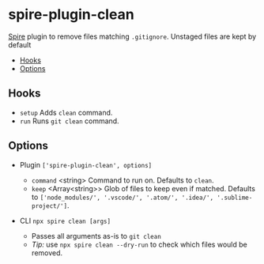 # spire-plugin-clean

[Spire](https://github.com/researchgate/spire) plugin to remove files matching
`.gitignore`. Unstaged files are kept by default

<!-- START doctoc generated TOC please keep comment here to allow auto update -->
<!-- DON'T EDIT THIS SECTION, INSTEAD RE-RUN doctoc TO UPDATE -->

- [Hooks](#hooks)
- [Options](#options)

<!-- END doctoc generated TOC please keep comment here to allow auto update -->

## Hooks

- `setup` Adds `clean` command.
- `run` Runs `git clean` command.

## Options

- Plugin `['spire-plugin-clean', options]`

  - `command` \<string\> Command to run on. Defaults to `clean`.
  - `keep` \<Array\<string\>\> Glob of files to keep even if matched. Defaults
    to `['node_modules/', '.vscode/', '.atom/', '.idea/', '.sublime-project/']`.

- CLI `npx spire clean [args]`
  - Passes all arguments as-is to `git clean`
  - _Tip:_ use `npx spire clean --dry-run` to check which files would be
    removed.
